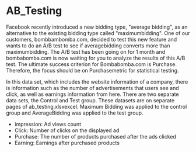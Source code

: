 # AB_Testing

Facebook recently introduced a new bidding type, "average bidding", as an alternative to the existing bidding type called "maximumbidding". One of our customers, bombbambomba.com,
decided to test this new feature and wants to do an A/B test to see if averagebidding converts more than maximumbidding. The A/B test has been going on for 1 month and bombabomba.com is now waiting for you to analyze the results of this A/B test. The ultimate success criterion for Bombabomba.com is Purchase. Therefore, the focus should be on Purchasemetric for statistical testing.



In this data set, which includes the website information of a company, there is information such as the number of advertisements that users see and click, as well as earnings information from here. There are two separate data sets, the Control and Test group. These datasets are on separate pages of ab_testing.xlsxexcel. Maximum Bidding was applied to the control group and AverageBidding was applied to the test group.

* impression: Ad views count
* Click: Number of clicks on the displayed ad
* Purchase: The number of products purchased after the ads clicked
* Earning: Earnings after purchased products
